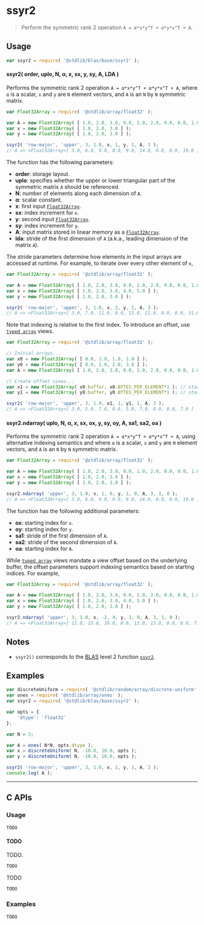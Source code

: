 <!--

@license Apache-2.0

Copyright (c) 2024 The Stdlib Authors.

Licensed under the Apache License, Version 2.0 (the "License");
you may not use this file except in compliance with the License.
You may obtain a copy of the License at

   http://www.apache.org/licenses/LICENSE-2.0

Unless required by applicable law or agreed to in writing, software
distributed under the License is distributed on an "AS IS" BASIS,
WITHOUT WARRANTIES OR CONDITIONS OF ANY KIND, either express or implied.
See the License for the specific language governing permissions and
limitations under the License.

-->

# ssyr2

> Perform the symmetric rank 2 operation `A = α*x*y^T + α*y*x^T + A`.

<section class="usage">

## Usage

```javascript
var ssyr2 = require( '@stdlib/blas/base/ssyr2' );
```

#### ssyr2( order, uplo, N, α, x, sx, y, sy, A, LDA )

Performs the symmetric rank 2 operation `A = α*x*y^T + α*y*x^T + A`, where `α` is a scalar, `x` and `y` are `N` element vectors, and `A` is an `N` by `N` symmetric matrix.

```javascript
var Float32Array = require( '@stdlib/array/float32' );

var A = new Float32Array( [ 1.0, 2.0, 3.0, 0.0, 1.0, 2.0, 0.0, 0.0, 1.0 ] );
var x = new Float32Array( [ 1.0, 2.0, 3.0 ] );
var y = new Float32Array( [ 1.0, 2.0, 3.0 ] );

ssyr2( 'row-major', 'upper', 3, 1.0, x, 1, y, 1, A, 3 );
// A => <Float32Array>[ 3.0, 6.0, 9.0, 0.0, 9.0, 14.0, 0.0, 0.0, 19.0 ]
```

The function has the following parameters:

-   **order**: storage layout.
-   **uplo**: specifies whether the upper or lower triangular part of the symmetric matrix `A` should be referenced.
-   **N**: number of elements along each dimension of `A`.
-   **α**: scalar constant.
-   **x**: first input [`Float32Array`][mdn-float32array].
-   **sx**: index increment for `x`.
-   **y**: second input [`Float32Array`][mdn-float32array].
-   **sy**: index increment for `y`.
-   **A**: input matrix stored in linear memory as a [`Float32Array`][mdn-float32array].
-   **lda**: stride of the first dimension of `A` (a.k.a., leading dimension of the matrix `A`).

The stride parameters determine how elements in the input arrays are accessed at runtime. For example, to iterate over every other element of `x`,

```javascript
var Float32Array = require( '@stdlib/array/float32' );

var A = new Float32Array( [ 1.0, 2.0, 3.0, 0.0, 1.0, 2.0, 0.0, 0.0, 1.0 ] );
var x = new Float32Array( [ 1.0, 2.0, 3.0, 4.0, 5.0 ] );
var y = new Float32Array( [ 1.0, 2.0, 3.0 ] );

ssyr2( 'row-major', 'upper', 3, 1.0, x, 2, y, 1, A, 3 );
// A => <Float32Array>[ 3.0, 7.0, 11.0, 0.0, 13.0, 21.0, 0.0, 0.0, 31.0 ]
```

Note that indexing is relative to the first index. To introduce an offset, use [`typed array`][mdn-typed-array] views.

<!-- eslint-disable stdlib/capitalized-comments -->

```javascript
var Float32Array = require( '@stdlib/array/float32' );

// Initial arrays...
var x0 = new Float32Array( [ 0.0, 1.0, 1.0, 1.0 ] );
var y0 = new Float32Array( [ 0.0, 1.0, 2.0, 3.0 ] );
var A = new Float32Array( [ 1.0, 2.0, 3.0, 0.0, 1.0, 2.0, 0.0, 0.0, 1.0 ] );

// Create offset views...
var x1 = new Float32Array( x0.buffer, x0.BYTES_PER_ELEMENT*1 ); // start at 2nd element
var y1 = new Float32Array( y0.buffer, y0.BYTES_PER_ELEMENT*1 ); // start at 2nd element

ssyr2( 'row-major', 'upper', 3, 1.0, x1, 1, y1, 1, A, 3 );
// A => <Float32Array>[ 3.0, 5.0, 7.0, 0.0, 5.0, 7.0, 0.0, 0.0, 7.0 ]
```

#### ssyr2.ndarray( uplo, N, α, x, sx, ox, y, sy, oy, A, sa1, sa2, oa )

Performs the symmetric rank 2 operation `A = α*x*y^T + α*y*x^T + A`, using alternative indexing semantics and where `α` is a scalar, `x` and `y` are `N` element vectors, and `A` is an `N` by `N` symmetric matrix.

```javascript
var Float32Array = require( '@stdlib/array/float32' );

var A = new Float32Array( [ 1.0, 2.0, 3.0, 0.0, 1.0, 2.0, 0.0, 0.0, 1.0 ] );
var x = new Float32Array( [ 1.0, 2.0, 3.0 ] );
var y = new Float32Array( [ 1.0, 2.0, 3.0 ] );

ssyr2.ndarray( 'upper', 3, 1.0, x, 1, 0, y, 1, 0, A, 3, 1, 0 );
// A => <Float32Array>[ 3.0, 6.0, 9.0, 0.0, 9.0, 14.0, 0.0, 0.0, 19.0 ]
```

The function has the following additional parameters:

-   **ox**: starting index for `x`.
-   **oy**: starting index for `y`.
-   **sa1**: stride of the first dimension of `A`.
-   **sa2**: stride of the second dimension of `A`.
-   **oa**: starting index for `A`.

While [`typed array`][mdn-typed-array] views mandate a view offset based on the underlying buffer, the offset parameters support indexing semantics based on starting indices. For example,

```javascript
var Float32Array = require( '@stdlib/array/float32' );

var A = new Float32Array( [ 1.0, 2.0, 3.0, 0.0, 1.0, 2.0, 0.0, 0.0, 1.0 ] );
var x = new Float32Array( [ 1.0, 2.0, 3.0, 4.0, 5.0 ] );
var y = new Float32Array( [ 1.0, 2.0, 3.0 ] );

ssyr2.ndarray( 'upper', 3, 1.0, x, -2, 4, y, 1, 0, A, 3, 1, 0 );
// A => <Float32Array>[ 11.0, 15.0, 19.0, 0.0, 13.0, 13.0, 0.0, 0.0, 7.0 ]
```

</section>

<!-- /.usage -->

<section class="notes">

## Notes

-   `ssyr2()` corresponds to the [BLAS][blas] level 2 function [`ssyr2`][blas-ssyr2].

</section>

<!-- /.notes -->

<section class="examples">

## Examples

<!-- eslint no-undef: "error" -->

```javascript
var discreteUniform = require( '@stdlib/random/array/discrete-uniform' );
var ones = require( '@stdlib/array/ones' );
var ssyr2 = require( '@stdlib/blas/base/ssyr2' );

var opts = {
    'dtype': 'float32'
};

var N = 3;

var A = ones( N*N, opts.dtype );
var x = discreteUniform( N, -10.0, 10.0, opts );
var y = discreteUniform( N, -10.0, 10.0, opts );

ssyr2( 'row-major', 'upper', 3, 1.0, x, 1, y, 1, A, 3 );
console.log( A );
```

</section>

<!-- /.examples -->

<!-- C interface documentation. -->

* * *

<section class="c">

## C APIs

<!-- Section to include introductory text. Make sure to keep an empty line after the intro `section` element and another before the `/section` close. -->

<section class="intro">

</section>

<!-- /.intro -->

<!-- C usage documentation. -->

<section class="usage">

### Usage

```c
TODO
```

#### TODO

TODO.

```c
TODO
```

TODO

```c
TODO
```

</section>

<!-- /.usage -->

<!-- C API usage notes. Make sure to keep an empty line after the `section` element and another before the `/section` close. -->

<section class="notes">

</section>

<!-- /.notes -->

<!-- C API usage examples. -->

<section class="examples">

### Examples

```c
TODO
```

</section>

<!-- /.examples -->

</section>

<!-- /.c -->

<!-- Section for related `stdlib` packages. Do not manually edit this section, as it is automatically populated. -->

<section class="related">

</section>

<!-- /.related -->

<!-- Section for all links. Make sure to keep an empty line after the `section` element and another before the `/section` close. -->

<section class="links">

[blas]: http://www.netlib.org/blas

[blas-ssyr2]: https://www.netlib.org/lapack/explore-html/dd/de5/group__her2_ga6741f2ac8fe025042fd994ccc6625b45.html#ga6741f2ac8fe025042fd994ccc6625b45

[mdn-float32array]: https://developer.mozilla.org/en-US/docs/Web/JavaScript/Reference/Global_Objects/Float32Array

[mdn-typed-array]: https://developer.mozilla.org/en-US/docs/Web/JavaScript/Reference/Global_Objects/TypedArray

</section>

<!-- /.links -->

